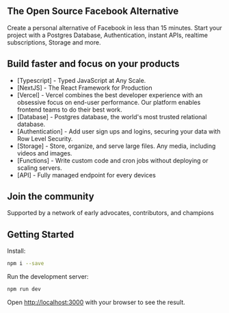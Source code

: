 ## The Open Source Facebook Alternative

Create a personal alternative of Facebook in less than 15 minutes. Start your project with a Postgres Database, Authentication, instant APIs, realtime subscriptions, Storage and more.

## Build faster and focus on your products

- [Typescript] - Typed JavaScript at Any Scale.
- [NextJS] - The React Framework for Production
- [Vercel] - Vercel combines the best developer experience with an obsessive focus on end-user performance.
Our platform enables frontend teams to do their best work.
- [Database] - Postgres database, the world's most trusted relational database.
- [Authentication] - Add user sign ups and logins, securing your data with Row Level Security.
- [Storage] - Store, organize, and serve large files. Any media, including videos and images.
- [Functions] - Write custom code and cron jobs without deploying or scaling servers.
- [API] - Fully managed endpoint for every devices

## Join the community

Supported by a network of early advocates, contributors, and champions

## Getting Started

Install:

```bash
npm i --save
```

Run the development server:

```bash
npm run dev
```

Open [http://localhost:3000](http://localhost:3000) with your browser to see the result.
